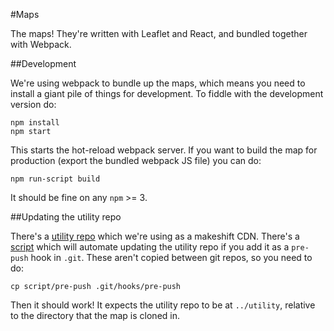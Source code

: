 #Maps

The maps! They're written with Leaflet and React, and bundled together
with Webpack.

##Development

We're using webpack to bundle up the maps, which means you need to install
a giant pile of things for development. To fiddle with the development
version do:

```
npm install
npm start
```

This starts the hot-reload webpack server. If you want to build the map
for production (export the bundled webpack JS file) you can do:

```
npm run-script build
```

It should be fine on any `npm` >= 3.

##Updating the utility repo

There's a [utility repo](https://github.com/AntiEvictionBoston/utility)
which we're using as a makeshift CDN. There's
a [script](./script/pre-push) which will automate updating the utility
repo if you add it as a `pre-push` hook in `.git`. These aren't copied
between git repos, so you need to do:

```
cp script/pre-push .git/hooks/pre-push
```

Then it should work! It expects the utility repo to be at `../utility`,
relative to the directory that the map is cloned in.
